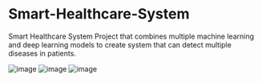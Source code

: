 # Smart-Healthcare-System
Smart Healthcare System
Project that combines multiple machine learning and deep learning models to create system that can detect multiple diseases in patients.

![image](https://github.com/SaiUdayNagula/Smart-health-care-system/assets/104416925/8f03beb1-64c6-4312-85c2-2931a3a4c47c)
![image](https://github.com/SaiUdayNagula/Smart-health-care-system/assets/104416925/71c2dd88-aaa0-436f-93cd-7ffab4a08888)
![image](https://github.com/SaiUdayNagula/Smart-health-care-system/assets/104416925/c8ddf3cd-14fc-475b-9ed3-165fe03dffb3)


